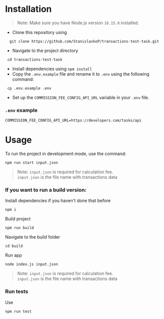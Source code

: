 # Installation

> Note: Make sure you have Node.js version `18.15.0` installed.

- Clone this repository using

```shell
  git clone https://github.com/StanislavkoP/transactions-test-task.git
```

- Navigate to the project directory

```shell
 cd transactions-test-task
```

- Install dependencies using `npm install`
- Copy the `.env.example` file and rename it to `.env` using the following command:

```shell
 cp .env.example .env
```

- Set up the `COMMISSION_FEE_CONFIG_API_URL` variable in your `.env` file.

### `.env` example

```dotenv
COMMISSION_FEE_CONFIG_API_URL=https://developers.com/tasks/api
```

# Usage

To run the project in development mode, use the command:

```npm
npm run start input.json
```

> Note: `input.json` is required for calculation fee.
> </br>`input.json` is the file name with transactions data

### If you want to run a build version:

Install dependencies if you haven't done that before

```npm
npm i
```

Build project

```npm
npm run build
```

Navigate to the build folder

```shell
cd build
```

Run app

```npm
node index.js input.json
```

> Note: `input.json` is required for calculation fee.
> </br>`input.json` is the file name with transactions data

### Run tests

Use

```npm
npm run test
```
